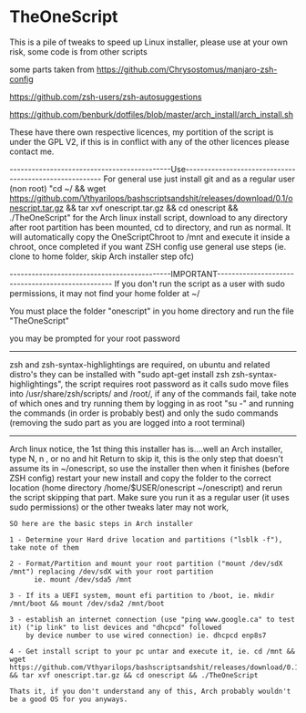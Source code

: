 # TheOneScript
This is a pile of tweaks to speed up Linux installer, please use at your own risk, some code is from other scripts

some parts taken from
https://github.com/Chrysostomus/manjaro-zsh-config

https://github.com/zsh-users/zsh-autosuggestions

https://github.com/benburk/dotfiles/blob/master/arch_install/arch_install.sh

These have there own respective licences, my portition of the script is under the GPL V2, if this is in conflict with any of the other licences please contact me.


--------------------------------------------Use-------------------------------------------------------
For general use just install git and as a regular user (non root) "cd ~/ && wget https://github.com/Vthyarilops/bashscriptsandshit/releases/download/0.1/onescript.tar.gz && tar xvf onescript.tar.gz && cd onescript && ./TheOneScript" for the Arch linux install script, download to any directory after root partition has been mounted, cd to directory, and run as normal. It will automatically copy the OneScriptChroot to /mnt and execute it inside a chroot, once completed if you want ZSH config use general use steps (ie. clone to home folder, skip Arch installer step ofc)


--------------------------------------------IMPORTANT-------------------------------------------------
 If you don't run the script as a user with sudo permissions, it may not find your home folder at ~/ 

 You must place the folder "onescript" in you home directory and run the file "TheOneScript"

 you may be prompted for your root password

-------------------------------------------------------------------------------------------------------


zsh and zsh-syntax-highlightings are required, on ubuntu and related distro's they can be installed with
"sudo apt-get install zsh zsh-syntax-highlightings", the script requires root password as it calls sudo 
move files into /usr/share/zsh/scripts/ and /root/, if any of the commands fail, take note of which ones
and try running them by logging in as root "su -" and running the commands (in order is probably best)
and only the sudo commands (removing the sudo part as you are logged into a root terminal)

-------------------------------------------------------------------------------------------------------

Arch linux notice, the 1st thing this installer has is....well an Arch installer, type N, n , or no and 
hit Return to skip it, this is the only step that doesn't assume its in ~/onescript, so use the installer
then when it finishes (before ZSH config) restart your new install and copy the folder to the correct 
location (home directory /home/$USER/onescript ~/onescript) and rerun the script skipping that part. 
Make sure you run it as a regular user (it uses sudo permissions) or the other tweaks later may not work,

    SO here are the basic steps in Arch installer

    1 - Determine your Hard drive location and partitions ("lsblk -f"), take note of them

    2 - Format/Partition and mount your root partition ("mount /dev/sdX /mnt") replacing /dev/sdX with your root partition
          ie. mount /dev/sda5 /mnt

    3 - If its a UEFI system, mount efi partition to /boot, ie. mkdir /mnt/boot && mount /dev/sda2 /mnt/boot

    3 - establish an internet connection (use "ping www.google.ca" to test it) ("ip link" to list devices and "dhcpcd" followed 
        by device number to use wired connection) ie. dhcpcd enp8s7

    4 - Get install script to your pc untar and execute it, ie. cd /mnt && wget https://github.com/Vthyarilops/bashscriptsandshit/releases/download/0.1/onescript.tar.gz && tar xvf onescript.tar.gz && cd onescript && ./TheOneScript

    Thats it, if you don't understand any of this, Arch probably wouldn't be a good OS for you anyways.
